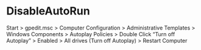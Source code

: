 # DisableAutoRun

Start > gpedit.msc > Computer Configuration > Administrative Templates > Windows Components > Autoplay Policies > Double Click “Turn off Autoplay” > Enabled > All drives (Turn off Autoplay) > Restart Computer
